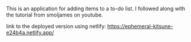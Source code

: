 This is an application for adding items to a to-do list. I followed along with the tutorial from smoljames on youtube.

link to the deployed version using netlify: https://ephemeral-kitsune-e24b4a.netlify.app/
